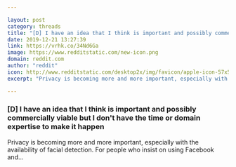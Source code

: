 ```yaml
---

layout: post
category: threads
title: "[D] I have an idea that I think is important and possibly commercially viable but I don't have the time or domain expertise to make it happen"
date: 2019-12-21 13:27:39
link: https://vrhk.co/34Nd6Ga
image: https://www.redditstatic.com/new-icon.png
domain: reddit.com
author: "reddit"
icon: http://www.redditstatic.com/desktop2x/img/favicon/apple-icon-57x57.png
excerpt: "Privacy is becoming more and more important, especially with the availability of facial detection. For people who insist on using Facebook and..."

---
```


### [D] I have an idea that I think is important and possibly commercially viable but I don't have the time or domain expertise to make it happen

Privacy is becoming more and more important, especially with the availability of facial detection. For people who insist on using Facebook and...